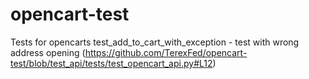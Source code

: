 # opencart-test
Tests for opencarts
test_add_to_cart_with_exception - test with wrong address opening (https://github.com/TerexFed/opencart-test/blob/test_api/tests/test_opencart_api.py#L12)
